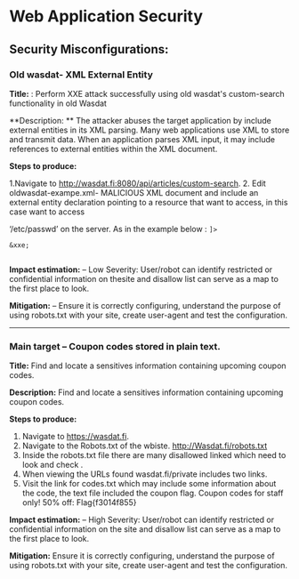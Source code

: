 # Web Application Security

## Security Misconfigurations: 

### Old wasdat- XML External Entity

**Title:** : Perform XXE attack successfully using old wasdat's custom-search functionality in old Wasdat

**Description: ** The attacker abuses the target application by include external entities in its XML parsing. Many web applications use XML to store and transmit data. When an application parses XML input, it may include references to external entities within the XML document.

**Steps to produce:**

1.Navigate to http://wasdat.fi:8080/api/articles/custom-search.
2. Edit oldwasdat-exampe.xml- MALICIOUS XML document and include an external entity declaration pointing to a resource that want to access, in this case want to access

  ‘/etc/passwd’ on the server. As in the example below :
<code><?xml version="1.0" encoding="UTF-8"?><!DOCTYPE foo [<!ELEMENT foo ANY ><!ENTITY xxe SYSTEM "file:///etc/passwd" >]><search>&xxe;</search> </code>
   
**Impact estimation:**
– Low Severity: User/robot can identify restricted or confidential information on thesite and disallow list can serve as a map to the first place to look.

**Mitigation:**
– Ensure it is correctly configuring, understand the purpose of using robots.txt with your site, create user-agent and test the configuration. 

---------------------------------------------------------------------------------------------------------------------

### Main target – Coupon codes stored in plain text.

**Title:** Find and locate a sensitives information containing upcoming coupon codes. 

**Description:** Find and locate a sensitives information containing upcoming coupon codes. 

**Steps to produce:**

1. Navigate to https://wasdat.fi.
2. Navigate to the Robots.txt of the wbiste.
    http://Wasdat.fi/robots.txt
3. Inside the robots.txt file there are many disallowed linked which need to look and check .
4. When viewing the URLs found wasdat.fi/private includes two links.
5. Visit the link for codes.txt which may include some information about the code, the text file included the coupon flag.
Coupon codes for staff only!
50% off: Flag{f3014f855}


**Impact estimation:**
– High Severity: User/robot can identify restricted or confidential information on the site and disallow list can serve as a map to the first place to look.


**Mitigation:** Ensure it is correctly configuring, understand the purpose of using robots.txt with your site, create user-agent and test the configuration. 



